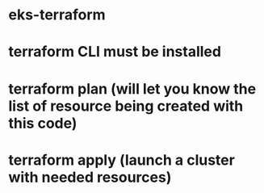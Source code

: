 # eks-terraform
# terraform CLI must be installed
# terraform plan (will let you know the list of resource being created with this code)
# terraform apply (launch a cluster with needed resources)
